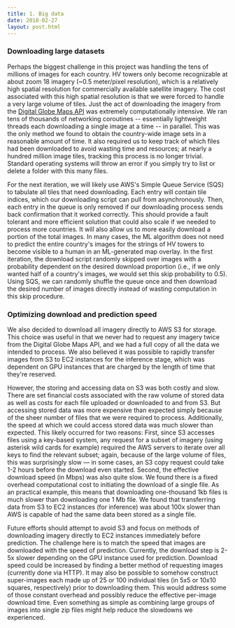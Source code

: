 ```yaml
---
title: 1. Big data
date: 2018-02-27
layout: post.html
---
```


### Downloading large datasets
Perhaps the biggest challenge in this project was handling the tens of millions of images for each country. HV towers only become recognizable at about zoom 18 imagery (~0.5 meter/pixel resolution), which is a relatively high spatial resolution for commercially available satellite imagery. The cost associated with this high spatial resolution is that we were forced to handle a very large volume of tiles. Just the act of downloading the imagery from the [Digital Globe Maps API](https://platform.digitalglobe.com/maps-api/) was extremely computationally intensive. We ran tens of thousands of networking coroutines -- essentially lightweight threads each downloading a single image at a time -- in parallel. This was the only method we found to obtain the country-wide image sets in a reasonable amount of time. It also required us to keep track of which files had been downloaded to avoid wasting time and resources; at nearly a hundred million image tiles, tracking this process is no longer trivial. Standard operating systems will throw an error if you simply try to list or delete a folder with this many files.

For the next iteration, we will likely use AWS's Simple Queue Service (SQS) to tabulate all tiles that need downloading. Each entry will contain tile indices, which our downloading script can pull from asynchronously. Then, each entry in the queue is only removed if our downloading process sends back confirmation that it worked correctly. This should provide a fault tolerant and more efficient solution that could also scale if we needed to process more countries. It will also allow us to more easily download a portion of the total images. In many cases, the ML algorithm does not need to predict the entire country's images for the strings of HV towers to become visible to a human in an ML-generated map overlay. In the first iteration, the download script randomly skipped over images with a probability dependent on the desired download proportion (i.e., if we only wanted half of a country's images, we would set this skip probability to 0.5). Using SQS, we can randomly shuffle the queue once and then download the desired number of images directly instead of wasting computation in this skip procedure.

### Optimizing download and prediction speed
We also decided to download all imagery directly to AWS S3 for storage. This choice was useful in that we never had to request any imagery twice from the Digital Globe Maps API, and we had a full copy of all the data we intended to process. We also believed it was possible to rapidly transfer images from S3 to EC2 instances for the inference stage, which was dependent on GPU instances that are charged by the length of time that they're reserved.

However, the storing and accessing data on S3 was both costly and slow. There are set financial costs associated with the raw volume of stored data as well as costs for each file uploaded or downloaded to and from S3. But accessing stored data was more expensive than expected simply because of the sheer number of files that we were required to process. Additionally, the speed at which we could access stored data was much slower than expected. This likely occurred for two reasons: First, since S3 accesses files using a key-based system, any request for a subset of imagery (using asterisk wild cards for example) required the AWS servers to iterate over all keys to find the relevant subset; again, because of the large volume of files, this was surprisingly slow — in some cases, an S3 copy request could take 1-2 hours before the download even started. Second, the effective download speed (in Mbps) was also quite slow. We found there is a fixed overhead computational cost to initiating the download of a single file. As an practical example, this means that downloading one-thousand 1kb files is much slower than downloading one 1 Mb file. We found that transferring data from S3 to EC2 instances (for inference) was about 100x slower than AWS is capable of had the same data been stored as a single file.

Future efforts should attempt to avoid S3 and focus on methods of downloading imagery directly to EC2 instances immediately before prediction. The challenge here is to match the speed that images are downloaded with the speed of prediction. Currently, the download step is 2-5x slower depending on the GPU instance used for prediction. Download speed could be increased by finding a better method of requesting images (currently done via HTTP). It may also be possible to somehow construct super-images each made up of 25 or 100 individual tiles (in 5x5 or 10x10 squares, respectively) prior to downloading them. This would address some of those constant overhead and possibly reduce the effective per-image download time. Even something as simple as combining large groups of images into single zip files might help reduce the slowdowns we experienced.
